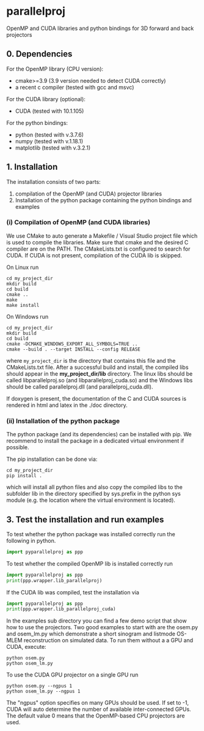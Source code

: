 # parallelproj
OpenMP and CUDA libraries and python bindings for 3D forward and back projectors

## 0. Dependencies

For the OpenMP library (CPU version):
- cmake>=3.9 (3.9 version needed to detect CUDA correctly)
- a recent c compiler (tested with gcc and msvc)

For the CUDA library (optional):
- CUDA (tested with 10.1.105)

For the python bindings:
- python (tested with v.3.7.6)
- numpy  (tested with v.1.18.1)
- matplotlib (tested with v.3.2.1)

## 1. Installation

The installation consists of two parts:
1. compilation of the OpenMP (and CUDA) projector libraries
2. Installation of the python package containing the python bindings and examples

### (i) Compilation of OpenMP (and CUDA libraries)

We use CMake to auto generate a Makefile / Visual Studio project file which is used to compile the libraries. Make sure that cmake and the desired C compiler are on the PATH. The CMakeLists.txt is configured to search for CUDA. If CUDA is not present, compilation of the CUDA lib is skipped.

On Linux run
```
cd my_project_dir
mkdir build
cd build
cmake ..
make 
make install
```

On Windows run
```
cd my_project_dir
mkdir build
cd build
cmake -DCMAKE_WINDOWS_EXPORT_ALL_SYMBOLS=TRUE ..
cmake --build . --target INSTALL --config RELEASE
```
where ```my_project_dir``` is the directory that contains this file and the CMakeLists.txt file.
After a successful build and install, the compiled libs should appear in the **my_project_dir/lib** directory. The linux libs should be called libparallelproj.so (and libparallelproj_cuda.so) and the Windows libs should be called parallelproj.dll (and parallelproj_cuda.dll).



If doxygen is present, the documentation of the C and CUDA sources is rendered in html and latex in the ./doc directory.

### (ii) Installation of the python package

The python package (and its dependencies) can be installed with pip. We recommend to install the package in a dedicated virtual environment if possible.

The pip installation can be done via:
```
cd my_project_dir
pip install .
```
which will install all python files and also copy the compiled libs to the subfolder lib in the directory specified by sys.prefix in the python sys module (e.g. the location where the virtual environment is located).

## 3. Test the installation and run examples

To test whether the python package was installed correctly run the following in python.
```python
import pyparallelproj as ppp
``` 

To test whether the compiled OpenMP lib is installed correctly run
```python
import pyparallelproj as ppp
print(ppp.wrapper.lib_parallelproj) 
``` 

If the CUDA lib was compiled, test the installation via
```python
import pyparallelproj as ppp
print(ppp.wrapper.lib_parallelproj_cuda) 
``` 

In the examples sub directory you can find a few demo script that show how to use the projectors. Two good examples to start with are the osem.py and osem_lm.py which demonstrate a short sinogram and listmode OS-MLEM reconstruction on simulated data. To run them without a a GPU and CUDA, execute:

```
python osem.py
python osem_lm.py
```
To use the CUDA GPU projector on a single GPU run
```
python osem.py --ngpus 1
python osem_lm.py --ngpus 1
```
The "ngpus" option specifies on many GPUs should be used. If set to -1, CUDA will auto determine the number of available inter-connected GPUs. The default value 0 means that the OpenMP-based CPU projectors are used.



 


